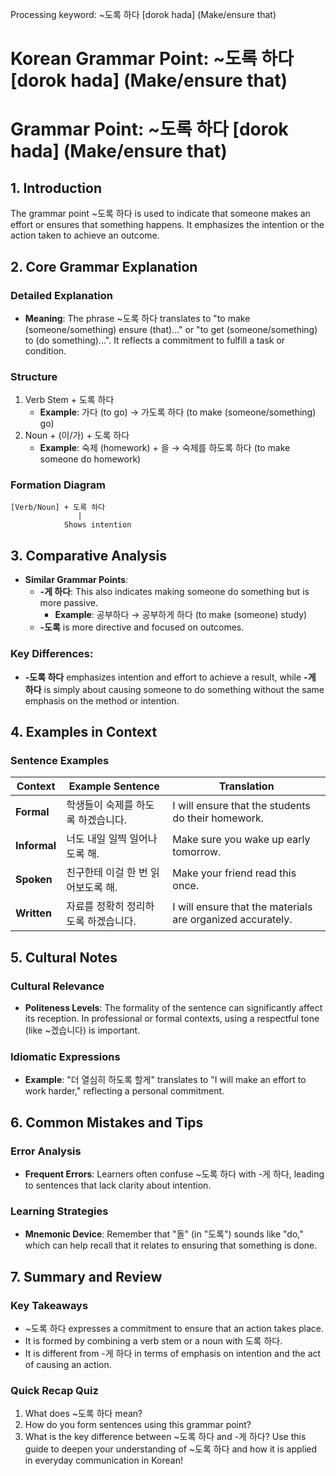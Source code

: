 Processing keyword: ~도록 하다 [dorok hada] (Make/ensure that)
# Korean Grammar Point: ~도록 하다 [dorok hada] (Make/ensure that)
# Grammar Point: ~도록 하다 [dorok hada] (Make/ensure that)
## 1. Introduction
The grammar point ~도록 하다 is used to indicate that someone makes an effort or ensures that something happens. It emphasizes the intention or the action taken to achieve an outcome.
## 2. Core Grammar Explanation
### Detailed Explanation
- **Meaning**: The phrase ~도록 하다 translates to "to make (someone/something) ensure (that)..." or "to get (someone/something) to (do something)...". It reflects a commitment to fulfill a task or condition.
  
### Structure
1. Verb Stem + 도록 하다
   - **Example**: 가다 (to go) → 가도록 하다 (to make (someone/something) go)
2. Noun + (이/가) + 도록 하다
   - **Example**: 숙제 (homework) + 을 → 숙제를 하도록 하다 (to make someone do homework)
### Formation Diagram
```
[Verb/Noun] + 도록 하다 
               |
            Shows intention 
```
## 3. Comparative Analysis
- **Similar Grammar Points**:
  - **-게 하다**: This also indicates making someone do something but is more passive. 
    - **Example**: 공부하다 → 공부하게 하다 (to make (someone) study)
  - **-도록** is more directive and focused on outcomes.
  
### Key Differences:
- **-도록 하다** emphasizes intention and effort to achieve a result, while **-게 하다** is simply about causing someone to do something without the same emphasis on the method or intention.
## 4. Examples in Context
### Sentence Examples
| Context         | Example Sentence                                   | Translation                               |
|------------------|---------------------------------------------------|-------------------------------------------|
| **Formal**       | 학생들이 숙제를 하도록 하겠습니다.                     | I will ensure that the students do their homework.  |
| **Informal**     | 너도 내일 일찍 일어나도록 해.                          | Make sure you wake up early tomorrow.    |
| **Spoken**       | 친구한테 이걸 한 번 읽어보도록 해.                    | Make your friend read this once.         |
| **Written**      | 자료를 정확히 정리하도록 하겠습니다.                  | I will ensure that the materials are organized accurately. |
## 5. Cultural Notes
### Cultural Relevance
- **Politeness Levels**: The formality of the sentence can significantly affect its reception. In professional or formal contexts, using a respectful tone (like ~겠습니다) is important.
  
### Idiomatic Expressions
- **Example**: "더 열심히 하도록 할게" translates to "I will make an effort to work harder," reflecting a personal commitment.
## 6. Common Mistakes and Tips
### Error Analysis
- **Frequent Errors**: Learners often confuse ~도록 하다 with -게 하다, leading to sentences that lack clarity about intention.
  
### Learning Strategies
- **Mnemonic Device**: Remember that "돌" (in "도록") sounds like "do," which can help recall that it relates to ensuring that something is done.
## 7. Summary and Review
### Key Takeaways
- ~도록 하다 expresses a commitment to ensure that an action takes place.
- It is formed by combining a verb stem or a noun with 도록 하다.
- It is different from -게 하다 in terms of emphasis on intention and the act of causing an action.
### Quick Recap Quiz
1. What does ~도록 하다 mean?
2. How do you form sentences using this grammar point?
3. What is the key difference between ~도록 하다 and -게 하다? 
Use this guide to deepen your understanding of ~도록 하다 and how it is applied in everyday communication in Korean!
